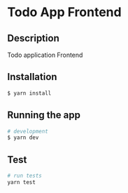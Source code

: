 # Todo App Frontend

## Description

Todo application Frontend

## Installation

```bash
$ yarn install
```

## Running the app

```bash
# development
$ yarn dev

```

## Test

```bash
# run tests
yarn test

```

